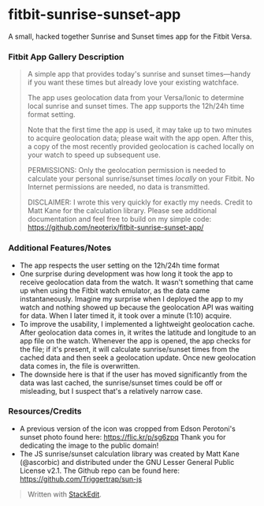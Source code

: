 # fitbit-sunrise-sunset-app
A small, hacked together Sunrise and Sunset times app for the Fitbit Versa.

### Fitbit App Gallery Description
>A simple app that provides today's sunrise and sunset times—handy if you want these times but already love your existing watchface.
>
>The app uses geolocation data from your Versa/Ionic to determine local sunrise and sunset times. The app supports the 12h/24h time format setting.
>
>Note that the first time the app is used, it may take up to two minutes to acquire geolocation data; please wait with the app open. After this, a copy of the most recently provided geolocation is cached locally on your watch to speed up subsequent use.
>
>PERMISSIONS:
>Only the geolocation permission is needed to calculate your personal sunrise/sunset times *locally* on your Fitbit. No Internet permissions are needed, no data is transmitted.
>
>DISCLAIMER: 
>I wrote this very quickly for exactly my needs. Credit to Matt Kane for the calculation library. Please see additional documentation and feel free to build on my simple code: https://github.com/neoterix/fitbit-sunrise-sunset-app/

### Additional Features/Notes
* The app respects the user setting on the 12h/24h time format
* One surprise during development was how long it took the app to receive geolocation data from the watch. It wasn't something that came up when using the Fitbit watch emulator, as the data came instantaneously. Imagine my surprise when I deployed the app to my watch and nothing showed up because the geolocation API was waiting for data. When I later timed it, it took over a minute (1:10) acquire.
* To improve the usability, I implemented a lightweight geolocation cache. After geolocation data comes in, it writes the latitude and longitude to an app file on the watch. Whenever the app is opened, the app checks for the file; if it's present, it will calculate sunrise/sunset times from the cached data and then seek a geolocation update. Once new geolocation data comes in, the file is overwritten. 
* The downside here is that if the user has moved significantly from the data was last cached, the sunrise/sunset times could be off or misleading, but I suspect that's a relatively narrow case.

### Resources/Credits
* A previous version of the icon was cropped from Edson Perotoni's sunset photo found here: https://flic.kr/p/sg6zpq Thank you for dedicating the image to the public domain!
* The JS sunrise/sunset calculation library was created by Matt Kane (@ascorbic) and distributed under the GNU Lesser General Public License v2.1. The Github repo can be found here: https://github.com/Triggertrap/sun-js

> Written with [StackEdit](https://stackedit.io/).

